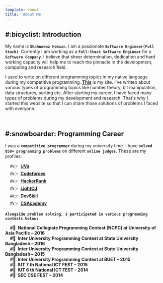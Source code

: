 ```yaml
---
template: about
title: 'About Me'
---
```

<h2>#:bicyclist: Introduction</h2>

My name is **`Shahnawaz Hossan`**. I am a passionate **`Software Engineer(Full Stack)`**. Currently I am working as a **`Full-Stack Software Engineer`** for a **`Software Company`**. I believe that sheer determination, dedication and hard working capacity will help me to reach the pinnacle in the development, computing and research field.

I used to write on different programming topics in my native language during my competitive programming. **[This](http://pabonsec.blogspot.com/)** is my site. I've written about various types of programming topics like number theory, bit manipulation, data structures, sorting etc. After starting my career, I have faced many types of problems during my development and research. That's why I started this website so that I can share those solutions of problems I faced with everyone.


<br/>
<h2>#:snowboarder: Programming Career</h2>

I was a **`competitive programmer`** during my university time. I have **`solved 850+ programming problems`** on different **`online judges`**. These are my profiles:


&nbsp;&nbsp;&nbsp;&nbsp;#:point_right:&nbsp; **[UVa](http://uhunt.felix-halim.net/id/370372)**<br/>
&nbsp;&nbsp;&nbsp;&nbsp;#:point_right:&nbsp; **[Codeforces](http://codeforces.com/profile/Back_To_School)**<br/>
&nbsp;&nbsp;&nbsp;&nbsp;#:point_right:&nbsp; **[HackerRank](https://www.hackerrank.com/Pabon_SEC)**<br/>
&nbsp;&nbsp;&nbsp;&nbsp;#:point_right:&nbsp; **[LightOJ](http://www.lightoj.com/volume_userstat.php?user_id=14103)**<br/>
&nbsp;&nbsp;&nbsp;&nbsp;#:point_right:&nbsp; **[DevSkill](https://www.devskill.com/Home/PublicProfile/Pabon_SEC)**<br/>
&nbsp;&nbsp;&nbsp;&nbsp;#:point_right:&nbsp; **[CSAcademy](https://csacademy.com/user/TechTurtle)**<br/>


**`Alongside problem solving, I participated in various programming contests below:`**

&nbsp;&nbsp;&nbsp;&nbsp;**#:balloon:&nbsp; National Collegiate Programming Contest (NCPC) at University of Asia Pacific – 2016** <br/>
&nbsp;&nbsp;&nbsp;&nbsp;**#:balloon:&nbsp; Inter University Programming Contest at State University Bangladesh – 2016** <br/>
&nbsp;&nbsp;&nbsp;&nbsp;**#:balloon:&nbsp; Inter University Programming Contest at State University Bangladesh – 2015** <br/>
&nbsp;&nbsp;&nbsp;&nbsp;**#:balloon:&nbsp; Inter University Programming Contest at BUET – 2015** <br/>
&nbsp;&nbsp;&nbsp;&nbsp;**#:balloon:&nbsp; IUT 7 th National ICT FEST – 2015** <br/>
&nbsp;&nbsp;&nbsp;&nbsp;**#:balloon:&nbsp; IUT 6 th National ICT FEST – 2014** <br/>
&nbsp;&nbsp;&nbsp;&nbsp;**#:balloon:&nbsp; SEC CSE FEST – 2014** <br/>
